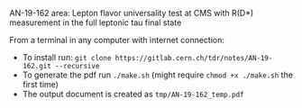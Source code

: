 AN-19-162 area:
Lepton flavor universality test at CMS with R(D*) measurement in the full leptonic tau final state

From a terminal in any computer with internet connection:
- To install run: ``git clone https://gitlab.cern.ch/tdr/notes/AN-19-162.git --recursive``
- To generate the pdf run ``./make.sh`` (might require ``chmod +x ./make.sh`` the first time)
- The output document is created as ``tmp/AN-19-162_temp.pdf``

